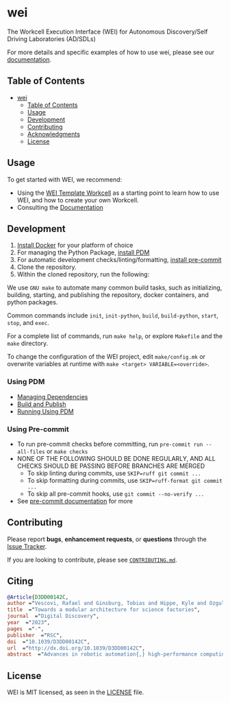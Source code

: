 # wei

<!-- TODO: Add badges -->
<!-- [![PyPI version](https://badge.fury.io/py/mdlearn.svg)](https://badge.fury.io/py/mdlearn) -->
<!-- [![Documentation Status](https://readthedocs.org/projects/mdlearn/badge/?version=latest)](https://mdlearn.readthedocs.io/en/latest/?badge=latest) -->

The Workcell Execution Interface (WEI) for Autonomous Discovery/Self Driving Laboratories (AD/SDLs)

For more details and specific examples of how to use wei, please see our [documentation](https://rpl-wei.readthedocs.io/en/latest/).

## Table of Contents
- [wei](#wei)
  - [Table of Contents](#table-of-contents)
  - [Usage](#usage)
  - [Development](#development)
  - [Contributing](#contributing)
  - [Acknowledgments](#acknowledgments)
  - [License](#license)

## Usage

To get started with WEI, we recommend:

- Using the [WEI Template Workcell](https://github.com/AD-SDL/wei_template_workcell) as a starting point to learn how to use WEI, and how to create your own Workcell.
- Consulting the [Documentation](https://rpl-wei.readthedocs.io/en/latest/index.html)

## Development

1. [Install Docker](https://docs.docker.com/engine/install/) for your platform of choice
2. For managing the Python Package, [install PDM](https://pdm-project.org/latest/#installation)
3. For automatic development checks/linting/formatting, [install pre-commit](https://pre-commit.com/)
4. Clone the repository.
5. Within the cloned repository, run the following:

We use `GNU make` to automate many common build tasks, such as initializing, building, starting, and publishing the repository, docker containers, and python packages.

Common commands include `init`, `init-python`, `build`, `build-python`, `start`, `stop`, and `exec`.

For a complete list of commands, run `make help`, or explore `Makefile` and the `make` directory.

To change the configuration of the WEI project, edit `make/config.mk` or overwrite variables at runtime with `make <target> VARIABLE=<override>`.

### Using PDM

- [Managing Dependencies](https://pdm-project.org/latest/usage/dependency/)
- [Build and Publish](https://pdm-project.org/latest/usage/publish/)
- [Running Using PDM](https://pdm-project.org/latest/usage/scripts/)

### Using Pre-commit

- To run pre-commit checks before committing, run `pre-commit run --all-files` or `make checks`
- NONE OF THE FOLLOWING SHOULD BE DONE REGULARLY, AND ALL CHECKS SHOULD BE PASSING BEFORE BRANCHES ARE MERGED
    - To skip linting during commits, use `SKIP=ruff git commit ...`
    - To skip formatting during commits, use `SKIP=ruff-format git commit ...`
    - To skip all pre-commit hooks, use `git commit --no-verify ...`
- See [pre-commit documentation](https://pre-commit.com) for more

## Contributing

Please report **bugs**, **enhancement requests**, or **questions** through the [Issue Tracker](https://github.com/AD-SDL/wei/issues).

If you are looking to contribute, please see [`CONTRIBUTING.md`](https://github.com/AD-SDL/wei/blob/main/CONTRIBUTING.md).


## Citing

```bibtex
@Article{D3DD00142C,
author ="Vescovi, Rafael and Ginsburg, Tobias and Hippe, Kyle and Ozgulbas, Doga and Stone, Casey and Stroka, Abraham and Butler, Rory and Blaiszik, Ben and Brettin, Tom and Chard, Kyle and Hereld, Mark and Ramanathan, Arvind and Stevens, Rick and Vriza, Aikaterini and Xu, Jie and Zhang, Qingteng and Foster, Ian",
title  ="Towards a modular architecture for science factories",
journal  ="Digital Discovery",
year  ="2023",
pages  ="-",
publisher  ="RSC",
doi  ="10.1039/D3DD00142C",
url  ="http://dx.doi.org/10.1039/D3DD00142C",
abstract  ="Advances in robotic automation{,} high-performance computing (HPC){,} and artificial intelligence (AI) encourage us to conceive of science factories: large{,} general-purpose computation- and AI-enabled self-driving laboratories (SDLs) with the generality and scale needed both to tackle large discovery problems and to support thousands of scientists. Science factories require modular hardware and software that can be replicated for scale and (re)configured to support many applications. To this end{,} we propose a prototype modular science factory architecture in which reconfigurable modules encapsulating scientific instruments are linked with manipulators to form workcells{,} that can themselves be combined to form larger assemblages{,} and linked with distributed computing for simulation{,} AI model training and inference{,} and related tasks. Workflows that perform sets of actions on modules can be specified{,} and various applications{,} comprising workflows plus associated computational and data manipulation steps{,} can be run concurrently. We report on our experiences prototyping this architecture and applying it in experiments involving 15 different robotic apparatus{,} five applications (one in education{,} two in biology{,} two in materials){,} and a variety of workflows{,} across four laboratories. We describe the reuse of modules{,} workcells{,} and workflows in different applications{,} the migration of applications between workcells{,} and the use of digital twins{,} and suggest directions for future work aimed at yet more generality and scalability. Code and data are available at https://ad-sdl.github.io/wei2023 and in the ESI."}
```

## License

WEI is MIT licensed, as seen in the [LICENSE](./LICENSE) file.
